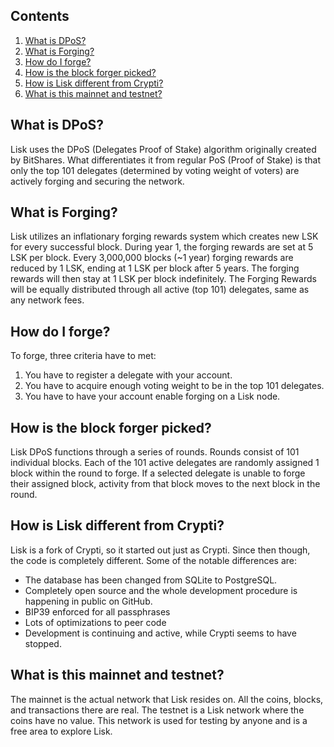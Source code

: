 ## Contents
1. [What is DPoS?](#wDPoS)
2. [What is Forging?](#wForging)
3. [How do I forge?](#hForge)
4. [How is the block forger picked?](#hForger)
5. [How is Lisk different from Crypti?](#LiskCrypti)
6. [What is this mainnet and testnet?](#mainTest)


## <a name="wDPoS"></a>What is DPoS?
Lisk uses the DPoS (Delegates Proof of Stake) algorithm originally created by BitShares. What differentiates it from regular PoS (Proof of Stake) is that only the top 101 delegates (determined by voting weight of voters) are actively forging and securing the network.

## <a name="wForging"></a>What is Forging?
Lisk utilizes an inflationary forging rewards system which creates new LSK for every successful block. During year 1, the forging rewards are set at 5 LSK per block. Every 3,000,000 blocks (~1 year) forging rewards are reduced by 1 LSK, ending at 1 LSK per block after 5 years. The forging rewards will then stay at 1 LSK per block indefinitely. The Forging Rewards will be equally distributed through all active (top 101) delegates, same as any network fees.

## <a name="hForge"></a>How do I forge?
To forge, three criteria have to met:

1. You have to register a delegate with your account.
2. You have to acquire enough voting weight to be in the top 101 delegates.
3. You have to have your account enable forging on a Lisk node.

## <a name="hForger"></a>How is the block forger picked?
Lisk DPoS functions through a series of rounds. Rounds consist of 101 individual blocks. Each of the 101 active delegates are randomly assigned 1 block within the round to forge. If a selected delegate is unable to forge their assigned block, activity from that block moves to the next block in the round.

## <a name="LiskCrypti"></a>How is Lisk different from Crypti?
Lisk is a fork of Crypti, so it started out just as Crypti.  Since then though, the code is completely different.  Some of the notable differences are:

* The database has been changed from SQLite to PostgreSQL.
* Completely open source and the whole development procedure is happening in public on GitHub.
* BIP39 enforced for all passphrases
* Lots of optimizations to peer code
* Development is continuing and active, while Crypti seems to have stopped.

## <a name="mainTest"></a>What is this mainnet and testnet?
The mainnet is the actual network that Lisk resides on.  All the coins, blocks, and transactions there are real.  The testnet is a Lisk network where the coins have no value.  This network is used for testing by anyone and is a free area to explore Lisk.
